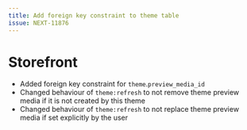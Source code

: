 ```yaml
---
title: Add foreign key constraint to theme table
issue: NEXT-11876
---
```

# Storefront
* Added foreign key constraint for `theme`.`preview_media_id`
* Changed behaviour of `theme:refresh` to not remove theme preview media if it is not created by this theme
* Changed behaviour of `theme:refresh` to not replace theme preview media if set explicitly by the user

